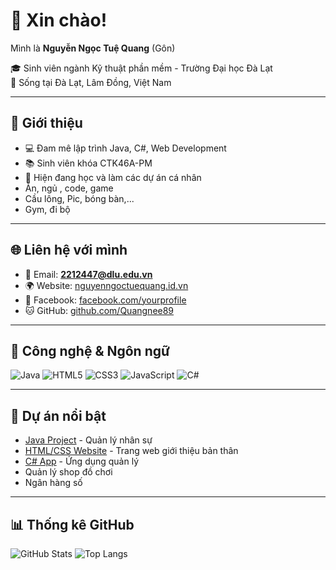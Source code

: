 # 👋 Xin chào!

Mình là **Nguyễn Ngọc Tuệ Quang** (Gôn)

🎓 Sinh viên ngành Kỹ thuật phần mềm - Trường Đại học Đà Lạt  
📍 Sống tại Đà Lạt, Lâm Đồng, Việt Nam  

---

## 📌 Giới thiệu
- 💻 Đam mê lập trình Java, C#, Web Development
- 📚 Sinh viên khóa CTK46A-PM
- 🔭 Hiện đang học và làm các dự án cá nhân
- Ăn, ngủ , code, game
- Cầu lông, Pic, bóng bàn,...
- Gym, đi bộ
---

## 🌐 Liên hệ với mình
- 📧 Email: **2212447@dlu.edu.vn**
- 🌍 Website: [nguyenngoctuequang.id.vn](#)
- 📱 Facebook: [facebook.com/yourprofile](#)
- 🐱 GitHub: [github.com/Quangnee89](https://github.com/Quangnee89)

---

## 🚀 Công nghệ & Ngôn ngữ
![Java](https://img.shields.io/badge/-Java-orange?logo=java&logoColor=white)
![HTML5](https://img.shields.io/badge/-HTML5-red?logo=html5&logoColor=white)
![CSS3](https://img.shields.io/badge/-CSS3-blue?logo=css3&logoColor=white)
![JavaScript](https://img.shields.io/badge/-JavaScript-yellow?logo=javascript&logoColor=black)
![C#](https://img.shields.io/badge/-C%23-green?logo=c-sharp&logoColor=white)

---

## 📌 Dự án nổi bật
- [Java Project](#) - Quản lý nhân sự
- [HTML/CSS Website](#) - Trang web giới thiệu bản thân
- [C# App](#) - Ứng dụng quản lý
- Quản lý shop đồ chơi
- Ngân hàng số

---
## 📊 Thống kê GitHub

![GitHub Stats](https://github-readme-stats.vercel.app/api?username=Quangnee89&show_icons=true&theme=tokyonight)
![Top Langs](https://github-readme-stats.vercel.app/api/top-langs/?username=Quangnee89&layout=compact&theme=tokyonight)



